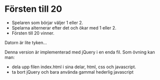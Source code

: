 # Försten till 20

 * Spelaren som börjar väljer 1 eller 2.
 * Spelarna alternerar efter det och ökar med 1 eller 2.
 * Försten till 20 vinner.

Datorn är lite tyken...

Denna version är implementerad med jQuery i en enda fil. Som övning kan man:

 * dela upp filen index.html i sina delar, html, css och javascript.
 * ta bort jQuery och bara använda gammal hederlig javascript
